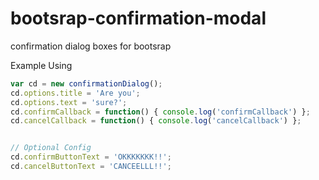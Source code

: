 bootsrap-confirmation-modal
===========================

confirmation dialog boxes for bootsrap


Example Using

```javascript
var cd = new confirmationDialog();
cd.options.title = 'Are you';
cd.options.text = 'sure?';
cd.confirmCallback = function() { console.log('confirmCallback') };
cd.cancelCallback = function() { console.log('cancelCallback') };


// Optional Config
cd.confirmButtonText = 'OKKKKKKK!!';
cd.cancelButtonText = 'CANCEELLL!!';
```
